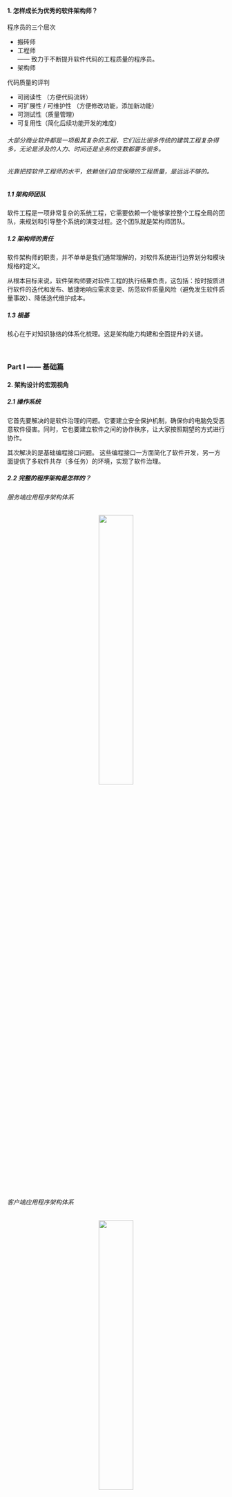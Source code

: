 #### 1. 怎样成长为优秀的软件架构师？
程序员的三个层次
* 搬砖师
* 工程师 <br>
  —— 致力于不断提升软件代码的工程质量的程序员。
* 架构师

代码质量的评判
* 可阅读性 （方便代码流转）
* 可扩展性 / 可维护性 （方便修改功能，添加新功能）
* 可测试性（质量管理）
* 可复用性（简化后续功能开发的难度）

###### 大部分商业软件都是一项极其复杂的工程，它们远比很多传统的建筑工程复杂得多，无论是涉及的人力、时间还是业务的变数都要多很多。

###### 光靠把控软件工程师的水平，依赖他们自觉保障的工程质量，是远远不够的。

##### 1.1 架构师团队
软件工程是一项非常复杂的系统工程，它需要依赖一个能够掌控整个工程全局的团队，来规划和引导整个系统的演变过程。这个团队就是架构师团队。

##### 1.2 架构师的责任
软件架构师的职责，并不单单是我们通常理解的，对软件系统进行边界划分和模块规格的定义。

从根本目标来说，软件架构师要对软件工程的执行结果负责，这包括：按时按质进行软件的迭代和发布、敏捷地响应需求变更、防范软件质量风险（避免发生软件质量事故）、降低迭代维护成本。

##### 1.3 根基
核心在于对知识脉络的体系化梳理。这是架构能力构建和全面提升的关键。

<br>

### Part I —— 基础篇

#### 2. 架构设计的宏观视角

##### 2.1 操作系统
它首先要解决的是软件治理的问题。它要建立安全保护机制，确保你的电脑免受恶意软件侵害。同时，它也要建立软件之间的协作秩序，让大家按照期望的方式进行协作。

其次解决的是基础编程接口问题。 这些编程接口一方面简化了软件开发，另一方面提供了多软件共存（多任务）的环境，实现了软件治理。

##### 2.2 完整的程序架构是怎样的？
###### 服务端应用程序架构体系
<div align="center"><img src="pics/server-program-arc.png" width="40%"></div>

###### 客户端应用程序架构体系
<div align="center"><img src="pics/client-program-arc.png" width="40%"></div>

#### 3. 大厦基石：无生有，有生万物
—— 冯·诺依曼体系结构

##### 3.1 解剖架构的关键点是什么？
* 需求。
  1. 这个零部件的作用是什么？它能被用来做哪些事情？（某种意义上来说更重要的是）它不会被用来做哪些事情？
  1. 难点： “为什么?” 为何这个零件被设计成用来干这些事情的，而不是多干一点事情，或者为什么不是少干某些事情？
* 规格。
  1. 这个零部件接口是什么样的？它如何与其他零件连接在一起的？ (规格是零部件的连接需求的抽象。)
  1. 规格的约束条件会非常多样化，可能是外观（比如形状和颜色），可能是交互方式（比如用键盘、鼠标，或者语音和触摸屏），也可能是质量（比如硬度、耐热性等等）。

##### 3.2 为“解决一切的问题”而生
冯·诺依曼体系结构的迷人之处在于，从需求来说，它想解决一切问题。解决一切可以用“计算”来解决的问题。

“计算”的边界在哪里？ <br>
今天我们还没有人能够真正说得清。
<div align="center"><img src="pics/evolution-of-computing.jpg" width="55%"></div>

##### 3.3 冯·诺依曼体系的规格
冯·诺依曼引入了三类基础零部件：
* 中央处理器
* 存储
* 输入输出设备

##### 中央处理器
它负责程序（指令序列）的执行。指令序列在哪里？也存放在存储里面。计算机加电启动后，中央处理器从一个固定的存储地址开始执行。

##### 存储
存储可简单分为两类：
* 一类是内置支持的存储，通过常规的处理器指令可直接访问，比如寄存器、内存、计算机主板的 ROM。
* 一类是外置存储，它们属于输入输出设备。中央处理器本身并不能直接读写其中的数据。

冯·诺依曼体系中涉及的“存储”，指的是中央处理器内置支持的存储。

##### 输入输出设备
它是计算机开放性的体现，大大拓展了计算机的能力。每个设备通过一个端口与中央处理器连接。

通过这个端口地址，中央处理器可以和设备进行数据交换。数据交换涉及的数据格式由设备定义，中央处理器并不理解。

###### 和 “解决一切可以用‘计算’来解决的问题” 这个伟大的目标相比，冯·诺依曼体系的三类零部件的规格设计显得如此精简。

##### 3.4 需求是怎么被满足的？
* 需求的变化点在于，要解决的问题是五花八门包罗万象的。 如何以某种稳定但可扩展的架构来支持这样的变化？
* 需求的稳定之处在于，电脑的核心能力是固定的。 怎么表达电脑的核心能力？

电脑的核心能力是“计算”。 什么是计算？计算就是对一个数据（输入）进行变换，变为另一个数据（输出）。在数学中我们把它叫“函数”。

next，
* 数据物理上在哪里？
* 一个具体的计算怎么表达？
* 如何和现实世界发生交互？

##### 输入输出设备从根本上解决的问题是什么？
是电脑无限可能的扩展能力。 最重要的一点，输入输出设备和电脑是完全异构的。输入输出设备对电脑来说就只是实现了某项能力的黑盒子。

##### 3.5 架构思维上我们学习到什么？
架构的第一步是需求分析。
* 从需求分析角度来说，关键要抓住需求的稳定点和变化点。
* 需求的稳定点，往往是系统的核心价值点。 (我)
* 需求的变化点，则往往需要相应去做开放性设计。 (供应商)

计算机加电启动后，中央处理器并不是按自己固有的“计算”过程进行，而是从一个固定的存储地址加载指令序列执行。

这样一来，“计算”需求的多样性只需要通过调整计算机主板上的 BIOS 程序，乃至外置存储中的操作系统启动程序就可以实现，而不必去修改中央处理器本身。 (接口的价值)

###### 当我们把所有的变化点从电脑的最核心部件中央处理器剥离后，中央处理器的需求变得极其稳定，可独立作为产品进行其核心价值的演进。 (生态)

#### 4. 汇编：编程语言的诞生
##### 4.1 编程的史前时代
人们只能通过理解 CPU 指令的二进制表示，将程序以二进制数据方式刻录到存储（比如 ROM 或硬盘）上。
这个时期的编程无疑是痛苦的，效率是极其低下的，仅仅将我们的想法表达出来就极其困难。

##### 4.2 与机器对话
汇编语言的出现，让写程序（编程）成为一个纯软件行为（出现“程序员”这个分工的标志）。

在表达能力上，汇编语言主要做了如下效率优化：
* 指令相关
    * 用文本符号（symbol）表达机器指令。
* 地址相关
    * 用文本符号（symbol）表达要操作的内存地址，并支持内存地址的自动分配。
    * 用文本符号（symbol）表达要调用的函数（function，也叫“过程 -procedure”）地址。
    * 用文本符号（symbol）表达要跳转的目标地址。

总结来说，汇编从指令能力上来说，和机器指令并无二致，它只不过把人们从物理硬件地址中解脱出来，以便专注于程序逻辑的表达。

汇编语言的出现要早于操作系统。操作系统的核心目标是软件治理，只有在计算机需要管理很多的任务时，才需要有操作系统。

#### 5. 编程语言的进化
编程语言在信息科技发展中的位置，如同人类文明中语言所在的位置。而编程语言写出来的软件（及其源代码），如同人类文明中不断被传承下来的图书典籍。

##### 5.1 软件是活的书籍
软件人类知识传承能力的一次伟大进化。
* 表达方式的多样性
  * 书籍只能通过文字描述来进行表达，这种表达方式依赖于人们对文字的理解，以及人的想象能力对场景进行还原。
  * 软件除了能够通过文字，还能够通过超链接、声音、动画、视频、实时的交互反馈等方式来还原场景。
* 对技术的现场还原
  * 书籍只能通过文字来描述技术，这可能导致技术的传承会出现偏差。
  * 软件对技术的还原可以是精确的，甚至软件本身可以是技术的一部分。 (除非技术本身适应不了潮流，退出了历史舞台。)

如果希望能够站在职业发展的至高点，你就需要理解和计算机沟通的语言，也就需要理解软件工程师们的语言。
无论你从事什么职业。

##### 如果你把编程语言升华为人类知识传承能力的进化，你就更能够清晰地预判到这样的未来：
###### 每一个小孩的基础教育中一定会有编程教育，就如同每一个小孩都需要学习物理和数学一样。

##### 5.2 编程范式的进化
编程语言从汇编开始，到今天还只有六十多年的历史，但是迭代之迅速，远超自然语言的迭代速度。

从思想表达的角度，有以下常见编程范式
* 过程式
* 函数式 <br>
  (如果你想用函数式编程，你需要重修数据结构这门课程，大学里面学的数据结构是不顶用了。)
* 面向对象 <br>
  面向对象主张尽可能把方法（其实就是过程）归纳到合适的对象（类）上，不主张全局函数（过程）。

##### 从 “面向对象” 到 “面向连接”
—— 面向对象的核心思想是引入**契约**，基于对象这样一个概念对代码的使用界面进行抽象和封装。

面向对象的优点：
* **清晰的使用界面。** 某种类型的对象有哪些方法一目了然，而不像过程式编程，数据结构和过程的关系是非常松散的。
* **信息的封装。** 不主张绕过对象的使用接口侵入到对象的内部实现细节。
* **多态。** 通过接口，我们可以优雅地实现过程式编程中很费劲才能做到的一个能力：多态。

“继承”概念的褒贬不一 <br>
虽然继承带来了编码上的便捷性，但也带来了不必要的心智负担： 本来复合对象的唯一构造方法是组合，现在多了一个选择，继承。😊

不同编程范式并不是互斥的
* Java 是纯正的面向对象语言。
* C++ 明确主张说自己是多范式的。 (其实 C++ 的复杂性和多范式并没有什么关系)

##### 什么是面向连接的语言？
—— 所谓面向连接就是朴素的组合思想。

研究连接，就是研究人与人如何组合，研究代码与代码之间怎么组合。

面向对象创造性地把契约的重要性提高到了非常重要的高度，但这还远远不够。 并不是只有对象需要契约，语言设计的方方面面都需要契约。
* 代码规范约束了人的行为，是人与人的连接契约。
* 如果大家写代码的方式(实现方式)很不一样，语言就可能存在很多种方言，这对达成共识十分不利。 （消除实现方式引起的内部消耗，专注于意图的表达。）

###### 消除实现方式/方言引起的内部消耗，专注于意图的表达。 更低的沟通/连接内耗。

##### 5.3 其他方面的进化
从工程化能力的角度，工程化能力体现如下：
* 包（package），即代码的发布单元。
* 版本（version），即包的依赖管理。
* 文档生成（doc）。
* 单元测试（test）。

从语言的执行器的行为，语言划分为：
* 编译的目标文件为可执行程序。
* 生成跨平台的虚拟机字节码，有独立的执行器（虚拟机）执行字节码。
* 直接解释执行。

##### 5.4 语言对架构的影响是什么？
无论服务端，还是客户端，我们可以统一将其架构图简化为下图所示
<div align="center"><img src="pics/general-software-framework.png" width="40%"></div>

其中，
* 淡紫色是硬件层次的依赖，是程序工作的物理基础。
* 淡绿色的是软件层次的依赖，是程序工作的生态环境。
* 桔色的是库或源代码层次的依赖，是程序本身的组成部分。

##### 业务架构
从软件的业务架构来说，本身应该怎么拆分模块，每个模块具体做什么样的事情（业务边界是什么），这是业务需求本身决定的，和编程语言并没有关系。

但是，在描述每个模块的规格时，规格描述语言会面临如下两种选择：
* 选择某种语言无关的接口表示。
* 选择团队开发时采用的语言来描述接口。

本着 “如无必要勿增实体” 的原则，倾向于后者，用开发语言来做接口表示。

##### 其他影响
* 开发效率
* 后期维护

###### 要想有所突破，需要建立批判性思维。一种新思潮的兴起过程很容易用力过猛。 面向对象是一个很好的例子。面向对象是非常重要的进步，但是继承是一个过度设计。

#### 6. 如何实现可自我迭代的计算机？
当第一台以 “键盘+显示器” 为标准输入输出的现代计算机出现后，一个最小的功能集，但计算能力可自我迭代的计算机应该是什么样的？

从需求考虑，它应该有如下能力：
* 键盘和显示器的驱动程序
* 当时最主流的外置存储设备的驱动程序 （不一定是现代的硬盘）
* 汇编程序编辑器
* 汇编编译器
* 支持执行一段保存在外置存储设备中的机器代码程序！！ （现在的 BIOS 任务）

##### 6.1 需求陈列之后的需求分析
—— 优秀的架构师需要 “在心里对需求反复推敲”，同时对客户反馈的尊重。

###### 稳定点往往是系统的核心能力，而变化点则需要对应地去考虑扩展性上的设计。

##### 变化点和稳定点
* 计算机分为三大类的零部件： 中央处理器、存储、输入输出设备。
* 中央处理器作为“计算”能力的核心，工作范畴清晰。
* 存储，一方面作为“计算”的输入输出，另一方面作为“计算”本身的承载（也就是程序），主要的变数在后者。
    * 计算机主板 ROM 上的启动程序（BIOS）
    * 外置存储上的软件
* 输入输出设备，除了键盘和显示器外，还有外置存储。 主要的变数在外置存储上。外置存储的数据格式设计成什么样？

##### BIOS 需要负责的事情
* 键盘和显示器的驱动程序
* 外置存储设备的驱动程序
* 支持执行外置存储中引导区的机器代码程序
* 跳转到外置存储的固定地址，把执行权交给该地址上的引导程序

引导程序拿到执行权后，我们不管它额外做了哪些事情，最终它要把执行权交给 sh 程序。

##### 需求的变化点
* 外置存储的数据格式。
* 用户最终拿到这个计算机后，会迭代出什么能力。 为此，设计了 sh 程序，让它支持在外置存储上执行任何应用程序。
* 编辑器的交互范式。 为此，设计了 vi 程序，让它迭代编辑器的能力。
* 汇编语言的使用范式。 为此，设计了 asm 程序，让它响应 CPU 指令集的迭代，以及汇编语言进化的迭代。

最终的架构如下
<div align="center"><img src="pics/mini-computer.png" width="40%"></div>

#### 7. 操作系统
在编程语言出现后，软件生产效率得到了大幅度的提升。随着越来越多软件的出现，自然而然就诞生了多个软件如何共处，也就是软件治理的需求。

几大需求
* 多任务需求
* 内存管理、文件系统的需求
* 设备管理的需求
* 进程间通讯、共享内存的需求
* 安全管理的需求 (病毒、恶意软件如何治理)

###### 如果没有一个中间的协调方，软件与软件之间并不知道彼此的存在。
—— 操作系统对于软件而言，它像一个大法官，制定规则并据此约束大家的行为。

##### 7.1 操作系统的启动过程
—— 操作系统是怎么获得执行权的？

计算机加电启动后，中央处理器（CPU）会从一个固定的存储地址加载指令序列执行。
通常，这个固定的存储地址指向计算机主板的 ROM 上的一段启动程序（BIOS）。

##### BIOS 包含的内容
* 存储设备的驱动程序，用以识别常规的外置存储设备。 (比如硬盘、光驱、U 盘)
* 基础外部设备的驱动程序。 (比如键盘、鼠标、显示器)
* 设备和启动配置的基础管理能力。
* 支持执行外置存储中引导区的机器代码程序。 (引导区代码执行)
* 跳转到外置存储引导区的固定地址，把执行权交给该地址上的引导程序。 (执行权转交)

注意，
* 引导区的引导程序有长度限制，因此只能做非常少的事情。
* 常规情况下，引导区程序只是简单地跳转到真正的操作系统的启动程序，如果是双系统，则进入系统选择菜单。

##### 7.2 操作系统的需求演进
早期，计算机还是单任务的，以计算为主，软件为操作硬件服务。提供计算机的“基础编程接口”，降低软件开发的负担，是操作系统更为原始的需求。

PC 时代，分别诞生了 UNIX 和 DOS 这两个影响深远的操作系统。

(微软 DOS 系统通过推动 PC 兼容机的发展，让操作系统不再依赖特定的硬件设备，也就因此脱离了 IBM 的臂膀，自己一飞冲天。—— 核心/稳定需求剥离的重要性)

此时，操作系统的需求要从 “客户价值” 和 “商业价值” 两个维度考虑。

##### 客户价值(围绕的核心能力)
* 进程管理、存储管理、输入设备管理、输出设备管理、网络管理、安全管理等。 (软件治理)
* 简化软件开发，提供运行环境。 (基础编程接口问题)

##### 商业价值(承载体)
* 操作系统成为基础的刚需软件，随着采购需求的急速增加而获利。
* **操作系统也是核心的流量入口。**

###### 为什么是 DOS/Windows 赢得了市场，这无关技术优劣，关键在于两者的商业路线差异。

##### 思考1：流量入口
```
为什么当年网景推 Netscape 浏览器的时候，微软很紧张？
浏览器是另一个软件治理的入口，本质上是操作系统之上的操作系统。
如果软件都运行在浏览器上，那么本地操作系统就沦为和硬件一般无二的管道了。
```
##### 思考2：流量变现的方式
```
苹果的 iOS 操作系统开启了新的玩法(收税模式)，它构建了新的商业闭环： 账号（Account）、支付（Pay）、应用市场（AppStore）。
* 帐号(互联网账号)是整个模式的前提，用于记录用户购买记录以及进行支付。
* 应用市场解决了两个问题：
    a. 应用的分发，解决了系统功能的无限扩展问题(客户价值)。
    b. 预装软件的软件个数总归有限的问题（商业价值）。
* 支付则是整个模式的承载体，无论是下载应用收费，还是应用内购买内容收费，都可以通过这个关卡去收税。
```
##### 思考3：现代操作系统的商业闭环
```
无论是本地操作系统 iOS 和 Android，还是 Web 操作系统（浏览器）如微信小程序，
都实现了 “帐号 - 支付 - 应用市场” 这样的商业闭环。
```

##### 7.3 操作系统的边界在哪里？
架构的第一步是需求分析。 架构也关乎用户需求，作为架构师我们不只是要知道当前的用户需求是什么，我们还要预测需求未来可能的变化，预判什么会发生，而什么一定不会发生。

要回答这个问题，需要看清楚三个角色的关系：
* 硬件（个人计算机、手机或其他）
* 操作系统
* 浏览器

早期，PC 兼容机的发展对 DOS/Windows 的发展有着至关重要的支撑意义。它让操作系统厂商有了独立的生存空间。

但是，移动时代，Google 收购 Android 后，通过免费策略占领移动操作系统的大半江山，一定程度上复制了微软的过程，但实际上并没有那么理想。
* Android 是免费的，Google 并没有从中收取软件 License 费用。
* 只能借助 Android 的市场占有率来推动 Google 的服务（例如搜索、Gmail 等等），通过 Google 服务来获取商业回报。
* iOS 操作系统引入的 “账号 - 支付 - 应用市场” 的收税模式，受益方是硬件（手机）厂商，而非操作系统厂商。 (所有手机厂商都不接受交出支付(Pay)这个核心系统给 Google)
* 一旦手机厂商长大立足 ，Google 服务也会被逐步替换。

Google 和 Android 手机厂商之间的联盟并不可靠，养肥的手机厂商会不断试探 Google 的底线，，而 Google 也会尝试去收紧政策，双方在博弈中达到平衡。

##### Google 博弈的原因
* 历史是不可复制的，人们对操作系统的重要性认知已经非常充分。
* 手机是个性化产品，硬件上并没有 PC 那么标准化。 个人计算机有兼容机，而手机并没有所谓的标准化硬件。

##### 操作系统与浏览器的博弈
起初，操作系统和浏览器看起来至少需求上是有差异化的：
* 操作系统，是以管理本地软件和内容为主（对内）。
* 浏览器，是以管理互联网内容为主（对外）。

但，这个边界必然会越来越模糊。
* 操作系统不涉足互联网内容？这是不可能的。 应用市场（AppStore）其实就是典型的互联网内容。
* 浏览器的生态里也有一些特殊的角色... 网址导航、搜索引擎、Web 应用市场...

那么，
* 操作系统、浏览器、（互联网）搜索引擎的关系是什么?
* 移动时代的浏览器会是什么样的；它和操作系统的关系又如何相处？

#### 8. 软件运行机制及内存管理
内存作为计算机最基础的硬件资源，有着非常特殊的位置。 CPU 可以直接访问的存储资源非常少，只有：寄存器、内存（RAM）、主板上的 ROM。

##### 寄存器
大部分程序员不直接打交道，而是由编程语言的编译器根据需要自动选择寄存器来优化程序的运行。

##### 主板上的 ROM
非易失的只读存储。 ROM 非易失和只读的特点，决定了它非常适合存储计算机的启动程序（BIOS）。

##### 内存(RAM)
内存是唯一的 CPU 内置支持，且和程序员直接会打交道的基础资源。

##### 8.1 计算机运行全过程
从操作系统的视角来看，计算机的运行时序如下：
<div align="center"><img src="pics/computer-running-sequence.png" width="35%"></div>

在整个过程中，有多少个 “子计算过程(软件)”，它并不关心。

注意，
* BIOS 程序没有固化在 CPU 中，而是独立放到主板的 ROM 上，以应对计算机输入输出设备的变化。 (CPU 与输入输出设备解耦)
* 引导区引导程序，则是程序从内置存储（ROM）转到外置存储的边界。
* 引导区引导程序不固化在 BIOS 中，而是写在外置存储的引导区，是为了避免 BIOS 程序需要经常性修改。 (操作系统与输入输出设备解耦)
* BIOS - Basic Input Output System，其主要功能是为计算机提供最底层的、最直接的硬件设置和控制。

OS(Operating System) 引导程序，则是外置存储(RAM)接手计算机控制权的真正开始。 这个过程发生了很多很多事情，最终操作系统会把执行权交给 OS Shell 程序。

##### 8.2 计算机是如何运行外置存储(RAM)上的软件的？
这和内存管理有关。 结合内存的作用，谈内存管理，需要谈清楚两个问题：
* 如何分配内存（给运行中的软件，避免它们发生资源争抢）
* 如何运行外置存储（比如硬盘）上的软件

##### 前提背景知识 —— CPU 的实模式和保护模式
两个模式下，CPU 对内存的操作方式完全不同:
* 实模式下，CPU 直接通过物理地址访问内存。
* 保护模式下，CPU 通过一个地址映射表把虚拟的内存地址转为物理的内存地址，然后再去读取数据。

##### 实模式下的内存管理
在实模式操作系统下，所有软件包括操作系统本身，都在同一个物理地址空间下。在 CPU 看来，它们是同一个程序。

操作系统如何分配内存？ 至少有两种可行的方法。
* 其一，把内存管理相关的函数地址，放到一个大家公认的地方（比如 0x10000 处），每个软件要想申请内存就到这个地方取得内存管理函数并调用它。
* 其二，把内存管理功能设计为一个中断请求。 CPU 提供了指令允许软件触发一个中断，我们把它叫软中断。 比如我们约定 77 号中断为内存管理中断，在操作系统初始化时把自己的内存管理函数写到中断向量表的第 77 项。

##### 补充知识 —— 中断
所谓中断，是 CPU 响应硬件设备事件的一个机制。
```
当某个输入输出设备发生了一件需要 CPU 来处理的事情，它就会触发一个中断。
例如：
    内存的全局有一个中断向量表，本质上就是在一个大家公认的地方放一堆函数地址。
比如键盘按了一个键，它会触发 9 号中断。 此时 CPU 会先停下手头的活，到中断向量表
找到第 9 项对应的函数地址并去执行它，完成后再回去干原来的活。
```

在实模式下，操作系统如何运行外置存储（比如硬盘）上的软件？
* 就是把软件完整从外置存储读入到内存然后执行它。
* 不过，在执行前它干了一件事情，把浮动地址固定下来。 为什么会有浮动地址？因为软件还没有加载到内存的时候，并不知道自己会在哪里。

实模式下的问题：
* 安全性。 操作系统以及所有软件都运行在一起，相互之间可以随意修改对方的数据甚至程序指令。
* 支持的软件复杂性低。 同时可运行的软件数量少。

##### 保护模式下的内存管理
保护模式下，内存访问不再是直接通过物理内存，而是基于虚拟内存。
* 虚拟内存模式下，整个内存空间被分成很多个连续的内存页。每个内存页大小是固定的，比如 64K。
* 当然，可能某一个内存页对应的物理内存地址还不存在，这种情况叫缺页，没法读取数据，这时 CPU 就会发起一个缺页的中断请求。

发生缺页时，操作系统会为这个(逻辑)内存页分配物理的内存，并恢复这个内存页的数据。
如果没有空闲的物理内存可以分配，它就会选择一个最久没有被访问的内存页进行淘汰。

<div align="center"><img src="pics/virtual-memory-system.png" width="45%"></div>

通过这个虚拟内存的机制，操作系统并不需要一上来就把整个软件装进内存中，而是通过缺页中断按需加载对应的程序代码片段。

操作系统如何分配内存给运行中的软件？
* 反正内存地址空间是虚拟的，操作系统可以一上来就给要运行的软件分配超级大的内存，软件如果不用某个内存页，什么都不发生。
* 每个运行中的软件，我们把它叫进程，都有自己的地址映射表。
* 也就是说，虚拟地址并不是全局的，而是每个进程有一个自己独立的虚拟地址空间。

在保护模式下，计算机的基础架构体系和操作系统共同在努力做的一件事情，就是让每个软件“感觉”自己在独占整个计算机的资源。独立的虚拟地址空间很好地伪装了这一点。
而在实模式下，所有进程都在同在物理内存的地址空间里。

##### 思考：进程注入
```
由保护模式的特性可知，进程注入是需要首先获得目标进程的虚拟地址空间，
通过访问虚拟地址空间从而实现的数据数据修改，其中涉及的缺页中断会帮助访问到实际的物理内存。
注意，进程的虚拟内存表是由操作系统维护的。 操作系统是把虚拟内存地址分页，引入缺页中断。
```

#### 9. 操作系统内核与编程接口
—— 软件如何利用它所依赖的基础架构

一个软件依赖的基础架构：
* 冯·诺依曼计算机体系
* 编程语言 (编程语言面向人类，CPU 指令面向机器)
* 系统调用

##### 9.1 系统调用
操作系统与冯·诺依曼计算机体系和编程语言非常不同。
* 软件都是某种编程语言写成的，而 CPU 和编程语言的能力，统一以语言的语法或者库体现。
* **操作系统则属于基础软件，它和我们编写的软件并不在同一个进程。**

由此，
* 实模式下的操作系统，大家都在同一个地址空间下，只需要知道操作系统的接口函数地址，理论上就可以直接访问。
* **操作系统和软件不在同一个进程，软件怎么才能使用操作系统的能力呢？**

它应该是一种成本非常非常低的方案，性能上要接近函数调用，否则我们为保护模式付出的成本就太高了。
它是所有软件进程使用操作系统能力的基础，包括进程与进程之间通讯的机制，也是建立在这个基础之上。

##### 中断
大部分情况下，操作系统的能力通过软中断向我们写的软件开放，为此还专门引入了一个术语叫 “系统调用（syscall）”。

##### 9.2 系统调用是怎么工作的？
在保护模式下，CPU 引入了 “保护环（Protection Rings）” 的概念。说白了，代码有执行权限等级的，如果权限不够，有一些 CPU 指令就不能执行。

##### 操作系统内核
其实就是指那些会向我们写的应用程序提供系统服务的子系统的集合，它们管理着计算机的所有硬件资源，也管理着所有运行中的应用软件（进程）。

* 操作系统内核的执行权限等级，和我们常规的软件进程不同。
* 由此，系统调用所基于的软中断，不只是“函数调用”，更重要的是改变了执行权限，从用户态跃迁到了内核态。
* 另外，操作系统与我们编写的软件并不同属一个进程(独立的内存地址空间)，我们系统调用请求是过去了，但是我们传给操作系统的内存地址，对它真的有意义吗？

答案，
* **从虚拟内存机制的视角，操作系统内核和所有进程都在同一个地址空间！！**
* 可以认为，操作系统内核，它是所有进程共享的内存。

<div align="center"><img src="pics/systemcall.png" width="45%"></div>

这非常有趣。 操作系统内核的代码和数据，不只为所有进程所共享，而且在所有进程中拥有相同的地址。 因此，
###### 无论哪个进程请求过来，对内核来说看起来都是一次本进程内的请求。

* 从单个进程的视角，中断向量表的地址，以及操作系统内核的地址空间是一个契约。
* 有了中断向量表的地址约定，用户态函数就可以发起一次系统调用（软中断）。

##### 思考： 既然操作系统内核和我同属一个地址空间，我是否可以跳过中断，直接访问调用内核函数？
答案是：不能。 这不单单是执行权限的问题。这涉及虚拟内存中的内存页保护机制。

操作系统内核虽然和用户进程同属一个地址空间，但是被设置为 “不可读、不可写、不可执行”。 虽然这段地址空间是有内容的，但是对于用户来说是个黑洞。

##### 9.3 编程接口
系统调用最原始的调用方式，是用软中断指令。在汇编语言里面通常是：
```
int < 中断号 > ; // 对每个操作系统来说中断号是固定的，比如 Linux 是 0x80
// 注意，此处的 int 不是 integer，而是 interrupt 的缩写。
```

当然用汇编语言来写软件并不是一个好主意。大部分高级语言都实现了操作系统编程接口的封装。

##### 操作系统（内核）有六大子系统
* 存储管理
* 输入设备管理
* 输出设备管理
* 进程管理
* 网络管理
* 安全管理

除了安全管理是一个“润物细无声”的能力外，其他子系统都会有所包装(API)。

##### 9.4 动态库
从操作系统的角度来说，它仅仅提供最原始的系统调用是不够的，有很多业务逻辑的封装，在用户态来做更合适。

同时，操作系统也无法去穷举所有的编程语言，去针对它们逐个开发基础库，因此，聪明的操作系统设计者们想了一个好办法：动态库。
* 动态库本质上是实现了一个语言无关的代码复用机制。 它是二进制级别的复用。

##### 动态库的原理其实很简单，核心考虑两个东西。
* 浮动地址。 动态库本质上是在一个进程地址空间中动态加载程序片段，这个程序片段的地址显然在编译阶段是没法确定的。
* 导出函数表。 动态库需要记录有哪些函数被导出（export），这样用户就可以通过函数的名字来取得对应的函数地址。

有了动态库，编程语言的设计者实现其标准库来说就多了一个选择： 直接调用动态库的函数并进行适度的语义包装，而不是直接用系统调用。 (实际上大家也是这么干的...)

##### 9.5 操作系统与编程语言
##### a. 先有编程语言，还是先有操作系统？
先有编程语言。
* 大部分人习惯认为运行软件是操作系统的责任。实际上软件跑起来是很容易的，关键看 BIOS 程序把控制权交给哪个软件。
* 实际上常见的系统级语言（比如 C 语言）都是可以编写出不依赖任何内核的程序的。

##### b. 编程语言怎么做到自举的？
编译器的进化史应该是这样的： 先用机器码直接写第一个汇编语言的编译器，然后汇编语言编译器编出第一个 C 语言编译器。
有了 C 语言编译器后，可以反过来用 C 语言重写汇编语言编译器和 C 语言编译器，做更多的功能增强。

##### c. 操作系统能够做到自身迭代本操作系统（自举）么？
当然可以。 通常一门新的操作系统开发之初，会用交叉编译技术先干出来，等到新操作系统稳定到一定程度后再实现自举。

交叉编译
```
所谓交叉编译就是在一种 “CPU + 操作系统” 架构下，生成另一种 “CPU + 操作系统” 架构下的软件。
```

#### 10. 外存管理与文件系统

##### 10.1 外存的分类
从经济效益上，新的存储设备会不断涌现，
* 更低的单位能耗（存储量 / 每日能源消耗成本）
* 更低的单位存储成本（存储量 / 可存储的时间 / 设备价格）
* 更高的访问性能。

从功能特性，
* 顺序读写型。 (磁带)
* 随机只读型。 (光盘)
* 随机读写型。 (盘、硬盘、U 盘、SSD 等)

适用场景划分
* 顺序读写型的外置存储（如磁带）我们日常并不常见，它的主要应用场景是归档，也就是数据备份。
* 随机只读型的外置存储（如光盘）我们日常有较多应用，常见的应用场景是资料分发和归档。
* 随机读写型的外置存储最为常见，存在于所有“能够称得上叫电脑”的设备上。

##### 10.2 外存的数据格式
外置存储和内存最大的区别是什么？
* 外置存储是持久存储，它的目的是用来存储资料的。
* 内存是临时存储，虽然是存储，但是它实质上是为 CPU 的计算服务的。

##### 外部存储的管理
直接基于物理的存储地址进行读写肯定是行不通的，过上几个月你自己可能都不记得什么数据写到哪里了。

因此，
* 我们希望这些写到外存中的数据是 “自描述” 的某种数据格式。
* 文件系统把存储设备中的数据组织成为了一棵树(目录树)。

尽管几乎所有文件系统的接口是非常一致的，但文件系统的实现却有很多。 不同外置存储的文件系统有不同的国际标准及多种底层实现。

例如，随机读写型的存储（如硬盘），常见的文件系统有如下这些：
* FAT32 —— 微软制定
* NTFS —— 微软制定
* HFS/HFS+ —— 苹果制定
* EXT3/EXT4 —— Linux 开源
* BTRFS —— 甲骨文(Oracle)
* JFS2 —— IBM 制定

从文件系统格式的设计角度来说，它和架构关联性不大，更多的是数据结构与算法的问题。

大部分现代文件系统都基于日志（journal）来改善文件系统的防灾难能力（比如突然断电，或不正常的 unmount 行为），基于 B 树(Balanced Tree)或 B+ 树组织元数据。

##### 外存分区
分区是一个非常简单而容易理解的行为，本质上只是把一个存储设备模拟成多个存储设备来使用而已。

##### 分区格式化
所谓格式化就是给这个分区生成文件系统的初始状态。格式化最重要的是标记分区的文件系统格式，并且生成文件系统的根目录。

##### 10.3 外存的使用接口
* 最简单的方式是用操作系统提供的命令行工具。
* 最原始的方式是 “系统调用”。 大部分编程语言对此都有相应的封装。

有意思的是，在早期，操作系统试图将所有的输入输出设备的接口都统一以 “文件” 来抽象它。 (例如：stdin 代表键盘，stdout 代表显示器。)
在 UNIX 系里面有个 “一切皆文件” 的口号，便由此而来。

但事实证明 UNIX 错了。 输入输出设备太多样化了，所谓的 “一切皆文件” 不过是象牙塔式的理想。
图形界面时代到来，编程接口产生颠覆性的变化。

##### 10.4 虚拟内存的支持
在物理内存不足的时候，操作系统会利用外存把一些很久没有使用的内存页的数据，保存到外存以进行淘汰。
* 在 UNIX 系的操作系统中，操作系统为此分配了一个磁盘分区叫 swap 分区。
* 在 Windows 操作系统中则通过一个具有隐藏属性的 .swp 文件来实现。

在缺页发生比较频繁时，内存页的数据经常性发生保存和恢复，这会发生大量的磁盘 IO 操作，非常占用 CPU 时间，能够非常明显感觉到计算机变得很慢。
###### 这也是将系统装在 SSD 上，明显感觉流畅的原因。 此时，增大物理内存或使用 SSD，最好两者同时。

如希望进一步研究某个文件系统的具体实现细节，推荐一个开源项目： BPL 语言（Binary Processing Language，二进制处理语言）。 <br>
https://github.com/qiniu/bpl

BPL 语言主要用于分析二进制数据格式。 应用场景包括：文件格式分析（含磁盘分区格式，因为一个磁盘分区可以把它理解为一个大文件）、网络协议分析。

#### 11. 输入和输出设备：交互的演进
人机交互在往越来越自然的方向发展。所谓自然，就是越来越接近于两个人直接的面对面沟通。

##### 11.1 输入设备
键盘、鼠标、麦克风、摄像头。

##### 键盘
键盘输入的管理机制和窗口系统的设计密切相关。为了让用户清楚键盘输入的目的地，窗口系统往往会有一个焦点窗口。

大部分情况下，键盘输入的事件会先发给焦点窗口，焦点窗口不处理则发给其父窗口，按此传递，直到有人处理了该按键事件，或者直到顶层窗口。

键盘从功能上来说，有两个不同的能力：
* 输入文本
* 触发命令

从触发命令的角度来说，命令的响应并不一定是在焦点窗口，甚至不一定在活跃窗口。 比如： Windows 下热键（HotKey）的概念。

##### 鼠标
鼠标输入的管理机制和键盘一样，和窗口系统的设计密切相关。但因为有位置，确定鼠标事件的目的地相比键盘事件要简单的多。

##### 麦克风
麦克风是一个非常有潜力的下一代输入设备。

语音交互今天仍然还很不成熟，究其原因，还停留在触发命令为主。 对于文本输入，其主要优势还在日常用语和长文本，在个性化场景如“输入人名之类”，较难达到好的结果。

###### 交互方式不管怎么变化，其核心需要实现的都是这样的两大能力： 输入文本和触发命令，这一点是不变的。

##### 摄像头
摄像头作为交互设备，引入了手势、表情。 从表达能力来说，这是最为丰富也是最为自然的一种表达方法。但是技术所限，只在萌芽阶段。

##### 11.2 输出设备
显示器（显卡）、音箱（声卡）、打印机。 输出设备的演化并不大，最主要的输出设备还是以显示器为主。

##### 显示器
显示器虽然经历了 CRT 到液晶屏多代更新，但也只是支持的色彩更多（从黑白到彩色到真彩色），分辨率越来越高。

除了窗口系统，显示设备管理的另一大挑战是绘制子系统，在操作系统中，有一个独立的子系统（通常叫 GDI）。 通常涉及以下概念：
* 2D 图形相关。 Path(路径)、Brush(画刷)、Pen(画笔) 等概念。
* 3D 图形相关。 Model(模型)、Material(材质)、Lighting(光照) 等概念。
* 文本相关。 Font(字体) 等概念。
* 图像处理相关。 Bitmap(位图) 对象及常见图像格式的编解码器 (Encoder/Decoder)。

##### 音箱
相比显示器的管理，音箱的设备管理要简单得多。

##### 打印机
打印机的管理方式又很不一样，软件使用打印机的过程基本上是互斥的。

软件操作打印机的时候，并不是等待打印机真把内容打印出来，而是把文档打印到打印缓冲中就完成打印。

#### 12. 多任务：进程、线程与协程
##### 多任务与执行体
多任务的需求是随处可见的。 分时系统的原理说起来比较简单，把当前任务状态先保存起来，把另一个任务的状态恢复，并把执行权交给它即可。这里面涉及的问题有：
* 任务是什么，怎么抽象任务这样一个概念
* 任务的状态都有什么？怎么保存与恢复
* 什么时机会发生任务切换？

从今天的现实看，任务的抽象并不是唯一的。大部分操作系统提供了两套：进程和线程。 <br>
有的操作系统还会提供第三套叫协程（也叫纤程）。

任务的状态都有什么？
* 寄存器。 寄存器的数量很少且可枚举。
* 内存(RAM)数据。 在保护模式下，不同任务有不同的地址空间，相互独立。主要通过不同的地址映射表来体现。

怎么切换地址映射表？还是寄存器。 因此，
* 执行体的上下文，就是一堆寄存器的值。 无论是进程、线程还是协程，都是如此。

##### 12.1 进程与线程
* 进程是操作系统从安全角度来说的隔离单位。 (独立的地址空间，严格的交互条件)
* 线程的出现，则是因为操作系统发现同一个软件内还是会有多任务的需求，这些任务处在相同的地址空间，彼此之间相互信任。

早期操作系统中没有线程的概念，也不会有人想到要搞两套执行体。 进程实际上承担了一部分来自线程的需求：线程是需要父进程的环境的。
（fork 的渊源）

###### 说明：UNIX 家族的 fork（分叉）弊病
```
在创建一个进程这个事情上，fork 就是先 clone 然后再分支，父子进程各干各的。
为什么进程 fork 是糟糕的？ 这是因为：
    进程是操作系统最基本的隔离单元，我们怕的就是摘不清楚，但是 fork 偏偏要藕断丝连。
这一点 Windows 要清晰很多，哪些文件句柄在子进程中还要用到，一一明确点名，而不是 fork
一下糊里糊涂就继承过去了。
```

##### 12.2 协程与 goroutine
协程并不是操作系统内核提供的，它也被称为用户态线程。

##### 为什么会出现协程？
答案： 为实现高性能的网络服务器的需要。

对于常规的桌面程序来说，进程 + 线程绰绰有余。 但对于一个网络服务器，大量的来自客户端的请求包和服务器的返回包，都是网络IO。

操作系统提供的标准网络 IO 有以下这些成本：
* 系统调用机制产生的开销。
* 数据多次拷贝的开销。 (数据总是先写到操作系统缓存再到用户传入的内存)
* 因没有数据而阻塞，产生调度重新获得执行权，产生时间成本。
* 线程的空间成本和时间成本。 (标准 IO 请求都是同步调用，要想 IO 请求并行只能使用更多线程)

为了改进网络服务器的吞吐能力，现在主流的做法是用 epoll（Linux）或 IOCP（Windows）机制。 这两个机制颇为类似。

机制如下：
* 都是在需要 IO 时登记一个 IO 请求，然后统一在某个线程查询谁的 IO 先完成了，谁先完成了就让谁处理。
* 从系统调用次数的角度，epoll 或 IOCP 都是产生了更多次数的系统调用。
* 从内存拷贝来说也没有减少。
* 但是，真正最有意义的事情是：减少了线程的数量。

既然不希望用太多的线程，网络服务器就不能用标准的同步 IO（read/write）来写程序。 知名的异步 IO 网络库 libevent 就是对 epoll 和 IOCP
包装了一套跨平台的异步 IO 编程模型。

###### NodeJS 一炮而红，也是因为把 JavaScript 的低门槛和 libevent 的高性能结合起来，给了前端程序员一个 “我也能搞高性能服务器” 的梦想。

##### 线程的成本高在哪里？
时间成本
* 执行体切换本身的开销。 (状态保存与恢复)
* 执行体的调度开销。 (从大量线程中选择某一个，并给予执行权)
* 执行体之间的同步与互斥成本。

空间成本(需要的存储空间)
* 执行体的执行状态。 
* TLS（线程局部存储）。
* 执行体的堆栈。

空间成本是第一大成本，其最大的成本是堆栈。如果一个线程 1MB，那么有 1000 个线程就已经到 GB 级别。
其次，执行体的调度开销，以及执行体之间的同步与互斥成本，也是一个不可忽略的成本。

虽然单位成本看起来还好，但是盖不住次数实在太多。

##### 协程的出现
协程是为了两个目的而来：
* 回归到同步 IO 的编程模式
* 降低执行体的空间成本和时间成本

一个完备的协程库你可以把它理解为用户态的操作系统，而协程就是用户态操作系统里面的 “进程”。

目前只有 2 个完备的协程库，Erlang 和 Go 语言。 
* Erlang 语言基于虚拟机。
* Go 语言里面的用户态 “进程” 叫 goroutine。
    * 堆栈开始很小（只有 4K），但可按需自动增长。
    * 坚决干掉了 “线程局部存储（TLS）” 特性的支持。
    * 提供了同步、互斥和其他常规执行体间的通讯手段。
    * 提供了几乎所有重要的系统调用（尤其是 IO 请求）的包装。

##### 12.3 总结
多任务的需求非常复杂。 人们不只发明了三套执行体：进程、线程和协程，还发明了各种五花八门的执行体间的通讯机制。

操作系统内核之中，不乏无数精妙的设计思想。但是，前辈们也并非圣贤，也可能会出现一些决策上失误，留下了诸多后遗症。

#### 13. 进程内协同：同步、互斥与通讯
进程内的执行体有两类： 用户态的协程（以 Go 语言的 goroutine 为代表）、操作系统的线程。
<div align="center"><img src="pics/in-process-collaboration.jpg" width="45%"></div>

##### 13.1 原子操作
需要注意的是，原子操作是 CPU 提供的能力，与操作系统无关。

##### 13.2 执行体的互斥
互斥体也叫锁。锁用于多个执行体之间的互斥访问，避免多个执行体同时操作一组数据产生竞争。

###### 锁的使用范式比较简单：在操作需要互斥的数据前，先调用 Lock，操作完成后就调用 Unlock。 (但总是存在一些不求甚解的人，对锁存在各种误解。)

##### 误区： “锁慢，channel 快” 这种错觉
锁的确会导致代码串行执行，所以在某段代码并发度非常高的情况下，串行执行的确会导致性能的显著降低。
但平心而论，相比其他的进程内通讯的原语来说，锁并不慢。
* 从进程内通讯来说，比锁快的东西，只有原子操作。

##### 那么锁的问题在哪里？
锁的最大问题在于不容易控制。锁 Lock 了但是忘记 Unlock 后是灾难性的，相当于服务器挂了。

案例：
```c++
mutex.Lock()
doSth()
mutex.Unlock()
```
这段代码是不安全的! 如果 doSth 抛出了异常，那么服务器就会出现问题。

为此 Go 语言还专门发明了一个 defer 语法来保证配对:
```c++
mutex.Lock()
defer mutex.Unlock()
doSth()
```

如果语言不支持 defer，而是支持 try … catch，那么代码可能是这样的：
```c++
mutex.Lock()
try { 
    doSth()
} catch (e Exception) {
    mutex.Unlock()
    throw e
}
mutex.Unlock()
```

另外，锁不容易控制的另一个表现是锁粒度的问题。

案例： 如果 doSth 函数里面调用了网络 IO 请求，而网络 IO 请求在少数特殊情况下可能会出现慢请求，要好几秒才返回。 此时，这几秒对服务器来说就好像挂了。

###### 请牢记箴言： 不要在锁里面执行费时操作。

##### 锁的最佳编程实践
如果明确一组数据的并发访问符合 “绝大部分情况下是读操作，少量情况有写操作”，这种 “读多写少” 特征，那么应该用读写锁。
注意！ 读写锁分为读操作和写操作两种，对应调用不同的互斥操作。
```
读操作不阻止读操作，阻止写操作；
写操作阻止一切，不管读操作还是写操作。
```
由此，
* 请只在明确的 “读多写少” 特征下，使用锁特性。
* 其余情况，还是考虑别的不易出错的特性吧。

##### 13.3 执行体的同步
所谓同步，即把一个大任务分解为 n 个小任务，分配给 n 个执行体并行去做，等待它们一起做完。 (同步机制我们叫 “等待组”)

条件变量（Condition Variable）是一个更通用的同步原语，设计精巧又极为强大。
##### 怎么用条件变量？
条件变量初始化的时候需要传入一个互斥体，它可以是普通锁（Mutex)，也可以是读写锁（RWMutex）。
```go
var mutex sync.Mutex // 也可以是 sync.RWMutex
var cond = sync.NewCond(&mutex)
```

为什么传入锁？因为 cond.Wait() 的需要。 Wait 的内部逻辑：
```go
把自己加入到挂起队列
mutex.Unlock()
等待被唤醒 // 挂起的执行体会被后续的 cond.Broadcast 或 cond.Signal() 唤醒
mutex.Lock()
```

条件变量的用法有一个标准化的模板：
```go
mutex.Lock()
defer mutex.Unlock()
for conditionNotMetToDo {
    cond.Wait()
}
doSomething
if conditionNeedNotify {
    cond.Broadcast()
    // 有时可以优化为 cond.Signal()
}
```
一个小细节，
* 注意用的是 for 循环，而不是 if 语句。 因为 cond.Wait() 得到了执行权后不代表我们想做的事情就一定能够干了，要再重新判断一次。
* cond.Broadcast 比较粗暴，它唤醒了所有在这个条件变量挂起的执行体，而 cond.Signal 则只唤醒其中的一个。

案例： 使用条件变量，实现一个 Go 语言的 channel。 （具有同步和互斥机制的队列）
```go
type Channel struct {
    mutex sync.Mutex  // 锁
    cond *sync.Cond   // 条件变量
    queue *Queue      // 队列
    n int             // 队列长度
}

func NewChannel(n int) *Channel {
    if n < 1 {
        panic("todo: support unbuffered channel")
    }
    c := new(Channel)
    c.cond = sync.NewCond(&c.mutex)
    c.queue = NewQueue()
    // 这里 NewQueue 得到一个普通的队列
    // 代码从略
    c.n = n
    return c
}

func (c *Channel) Push(v interface{}) {
    c.mutex.Lock()
    defer c.mutex.Unlock()
    for c.queue.Len() == c.n { // 等待队列不满
        c.cond.Wait()
    }
    if c.queue.Len() == 0 { // 原来队列是空的，可能有人等待数据，通知它们
        c.cond.Broadcast()
    }
    c.queue.Push(v)
}

func (c *Channel) Pop() (v interface{}) {
    c.mutex.Lock()
    defer c.mutex.Unlock()
    for c.queue.Len() == 0 { // 等待队列不空
        c.cond.Wait()
    }
    if c.queue.Len() == c.n { // 原来队列是满的，可能有人等着写数据，通知它们
        c.cond.Broadcast()
    }
    return c.queue.Pop()
}

func (c *Channel) TryPop() (v interface{}, ok bool) {
    c.mutex.Lock()
    defer c.mutex.Unlock()
    if c.queue.Len() == 0 { // 如果队列为空，直接返回
        return
    }
    if c.queue.Len() == c.n { // 原来队列是满的，可能有人等着写数据，通知它们
        c.cond.Broadcast()
    }
    return c.queue.Pop(), true
}

func (c *Channel) TryPush(v interface{}) (ok bool) {
    c.mutex.Lock()
    defer c.mutex.Unlock()
    if c.queue.Len() == c.n { // 如果队列满，直接返回
        return
    }
    if c.queue.Len() == 0 { // 原来队列是空的，可能有人等待数据，通知它们
        c.cond.Broadcast()
    }
    c.queue.Push(v)
    return true
}
```

##### 13.4 执行体的通讯
—— 怎么在执行体间收发消息。
* 管道是大家都很熟知的执行体间的通讯机制。

用法上，先得到管道的写入端和读出端，分别传给两个并行执行的执行体。 (注意，管道是单向的，如果是双向则需要两个管道。)

##### 13.5 总结
执行体间的协同机制： 原子操作、同步、互斥、通讯。
* 锁在一些人心中是有误解的，但实际上锁在服务端编程中的比重并不低，需要特别重视和花费精力。
* 条件变量是最复杂的同步原语，功能强大。 但，直接使用条件变量的机会不是太多，早已被封装在更高阶的原语中。

#### 14. 进程间的同步互斥、资源共享与通讯
进程间的协同机制： 互斥、同步、资源共享、通讯。
<div align="center"><img src="pics/inter-process-collaboration.png" width="45%"></div>

##### 思考： 从需求角度来讲，进程内协同与进程间协同有何不同？
早期，操作系统还只有进程这个唯一的执行体。 现今，进程内的执行体（线程与协程）被发明出来并蓬勃发展。

##### 14.1 启动进程 —— 在一个进程中启动另一个进程
通常有两种方法：
* 创建子进程
* 让 Shell 配合执行某个动作

特别说明，iOS 很有意思，它并不支持创建子进程。 一个进程要调用另一个进程的能力，不是去创建它，而是基于 URL Scheme 去打开它。

URL Scheme 机制并不是 iOS 的发明，它应该是浏览器出现后形成的一种扩展机制。Windows 和 Linux 的桌面也支持类似的能力。

##### 14.2 同步与互斥
进程间协同来说，主流操作系统支持了： 锁（Mutex）、信号量（Semaphore）。 (Windows 还额外支持了事件（Event）同步原语)

* 进程间的锁（Mutex），语义上和进程内没有什么区别。 (背后实现上可能都是基于共享内存)
* 信号量（Semaphore）。 信号量本身是一个整型数值，代表着某种共享资源的数量。

进程间的同步与互斥原语并没有进程内那么丰富，甚至没那么牢靠。

##### Why?
因为进程可能会异常挂掉，这会导致同步和互斥的状态发生异常。 锁和信号量的状态都会由此发生异常，玩完。。。

##### 14.3 资源共享
进程之间都有哪些共享的存储型资源？比较典型的是：
* 文件系统
* 剪贴板

和文件系统相关的进程间协同机制有：
* 文件
* 文件锁
* 管道（包括匿名管道和命名管道）
* 共享内存

##### 共享内存
共享内存其实是虚拟内存机制的自然结果。

虚拟内存本来就需要在内存页与磁盘文件之间进行数据的保存与恢复。只需要让两个进程的内存页关联到同一个文件句柄，即可完成进程间的数据共享。
（这可能是性能最高的进程间数据通讯手段了。）

真正值得注意的是 iOS，你会发现基于文件系统的进程间通讯机制，一律不支持。
##### Why?
iOS 操作系统做了一个极大的改变：软件被装到了一个沙箱（Sandbox）里面，不同进程间的存储完全隔离。

存储分为内存和外存。内存通过虚拟内存机制实现跨进程的隔离，现在 iOS 更进一步，外存的文件系统也相互独立。

##### 剪贴板
剪贴板并不是一个常规的进程间通讯方式。 剪贴板只有一个，有人共享数据上去，就会把别人存放的数据覆盖掉。

另外，它更可能被恶意程序所利用。比如，写个木马程序来监听剪贴板。

##### 14.4 收发消息
除了基于文件系统和剪贴板，还有其他的通讯机制么？
* 基于网络

###### 这些进程同在一台机器上，同在一个局域网中。

套接字作为网络通讯的抽象，本身就是最强大的通讯方式，没有之一。

UNIX 还发明了一个专门用于本地通讯的套接字： UNIX 域。 Windows 的命名管道和 UNIX 域在能力上是等价的。

##### 14.5 总结
###### 创新性的系统往往有其颠覆性，带着批判吸收的精神而来，做的是大大的减法。

并不是早期操作系统的设计者们喜欢过度设计。 实际上这是因为有了线程和协程这样的进程内多任务设施之后，进程的边界已经发生了极大的变化。

现在看来，进程间协同只需要有另一个进程能力的调用，而无需有复杂的高频协作、高度耦合的配合需求。

##### 架构上的思考
架构的第一步是做需求分析。 那么需求分析之后呢？
* 是概要设计。

##### 什么是概要设计？
是做子系统的划分。它包括这样一些内容：
* 子系统职责范围的定义。 （7 大设计原则之首，单一职责原则）
* 子系统的规格（接口），子系统与子系统之间的边界。
* 需求分解与组合的过程，系统如何满足需求、需求适用性（变化点）的应对策略。 (7 大设计原则之二，开闭原则)

特别提醒，
* 从架构角度来看，规格强调的是自然体现需求，所以规格是稳定的，是子系统的契约。
* 实现框架是技巧，是不稳定的，也许下次重构的时候实现框架就改变了。

#### 15. IP 网络：连接世界的桥梁
网络连接一切。它连接了人（个人和企业）、服务（由软件系统构建的服务接口）和物（大自然产物和智能终端）。

在互联网出现之前，旧的商业文明我们可以一言以蔽之：
* 一手交钱，一手交货。

在互联网之上的新商业文明，我们：
* 一手下单付款，一手收钱发货。

##### 15.1 数据的封包过程
网络和其他所有的输入输出设备一样，只是交换数据。

网络协议是计算机与计算机远程沟通的数据格式。（双方沟通的语言共识）

作为类比，可以看看实物快递的物流协议是什么样的。 其中，寄件人信息、收件人信息、物流订单号、信封袋、包装箱，都不是寄件人要邮寄的内容，而是物流系统对物流协议所产生的需求。

另外，
* 为了支持整个物流系统的不间断运转，会有很多不同的部门。有负责最后一公里的快递员，也有负责骨干线路的航空运输部门、火车货运部门等等。

同样，网络系统也有很多不同的部门
* 负责最后一公里的局域网（LAN）。
* 负责骨干线路的广域网（WAN）。

##### 15.2 网络协议模型
<div align="center"><img src="pics/network-osi-model.png" width="45%"></div>

###### 网络单次能够传递的数据大小是有限的。从物理网络视角看，数据并不是流（stream），而是一个个大小有明确限制的数据包。

* 传输层。它主要是为了解决传输可靠性的问题。
* 网络层。它主要是为了在广域网（WAN）上流转。
* 数据链路层(MAC)。 完全是具体负责这段路程的物流公司说了算。数据链路层的网络协议非常多样化。

##### 与数据传输这件事本身有关的网络协议
<div align="center"><img src="pics/network-data-transmission-prototype.png" width="45%"></div>

从图中可知，链路层协议最为复杂，MAC+LLC、PPP、HDLC、Frame-Replay，这些是目前最为常见的。未来也必然会出来很多新的网络通讯技术。

除了 ICMP 和 IGMP 协议，这些协议都和网络地址的解析有关。

##### 网络地址的层级
* 最底下的是链路层地址。不同链路层协议的地址表示非常不同。 比如，局域网所采纳的以太网（Ethernet）协议用的是 MAC 地址。
* 位于第二层的 IP 地址，是我们常规理解的网络地址。
* IP 地址并不容易记忆，所以就有了第三层的网络地址：域名。

##### 理解了网络地址，现在来看各协议的用途
* DNS 协议。 主要负责 “域名” => “IP 地址” 的查询。
* DHCP 协议。 计算机刚开始就只有网卡的 MAC 地址，通过 DHCP 可以给它分配 IP 地址，并得到默认网关地址（此时才是真正意义的联上网）和 DNS 服务器的地址。
* ARP 协议。 我们平常应用程序连接目标计算机进行网络通讯时，只是提供了域名或 IP 地址。在以太网中，ARP 协议负责解析远程主机 IP 地址对应的 MAC 地址。
* RARP 协议。 顾名思义，它和 ARP 协议相反，负责的是 MAC 地址到 IP 地址的转换。 （RARP 协议已经被上面的 DHCP 协议所取代）
* ICMP 协议。 检测网路的连线状况，以保证连线的有效性。基于这个协议实现的常见程序有两个：ping 和 traceroute，可用于网络诊断。
* IGMP 协议。 负责 IP 组播（Multicast）成员管理。 略过。

##### 15.3 数据传输过程
* 情形一，源主机和目标主机在同一个局域网内，中间通过交换机连接，采用了最常见的以太网协议。
* 情形二，源主机和目标主机都有公网 IP 地址，它们中间经过若干交换机和路由器相连。
* 情形三，源主机和目标主机至少有一方在局域网内且只有私有 IP 地址，它们中间经过若干交换机和路由器相连。

常规来说，只有私有 IP 而没有公网 IP 的主机只能和局域网内的主机通讯，而无法和 Internet 上的其他主机相互通讯。

但这一点又和我们日常的感受不符：比如家庭用户往往网络结构是一个 WiFi 路由器连接公网，所有设备都以 WiFi 路由器为网关构成一个局域网。

答案是：NAT（Network Address Translation，网络地址转换）技术。

##### NAT（Network Address Translation，网络地址转换）
其原理比较简单，假设我们现在源主机用的 IP + Port 为 iAddr:port1，经过 NAT 网关后，源主机的 IP 换成公网 IP eAddr，端口随机分配一个，比如 port2，转换后为： eAddr：port2。

此时，对于目标主机来说，这个数据包看起来是来自于 eAddr:port2。

然后，目标主机把数据包回复到 eAddr:port2，NAT 网关再把它转发给 iAddr:port1。

（总结： NAT 网关临时建立了一个双向的映射表 iAddr:port1 <=> eAddr:port2。）

##### 最极端的情形，源主机和目标主机在不同的局域网内，且都没有公网 IP，它们是否可以通讯呢？
答案是： 不确定。 
* 在这种情况下，源主机和目标主机没法直接通讯，需要中间人去帮忙搭建通讯的链路。
* 怎么做呢？ 找一个有公网 IP 的主机作为中间人服务器。
* 首先，目标主机向它发包，这样，在目标主机的 NAT 网关就形成了一对双向的映射表。
* 然后，中间人服务器再把 NAT 映射表信息告诉源主机。

###### 注意： 不少 P2P 软件就利用了这个技术实现 NAT 穿透，让两台不同内网的计算机相互能够直接通讯。

不确定又是为什么？
* 因为，上面这个机制只有在目标主机的 NAT 网关是 Full cone NAT，即一对一（one-to-one）NAT 网关时才成立。

##### 什么是 Full cone NAT？
是指 NAT 网关临时建立了 iAddr:port1 <=> eAddr:port2 双向映射后，任何主机给 eAddr:port2 发送数据包，都会被转给 iAddr:port1，不局限于构建这个映射时数据包发送的目标主机是谁。

在非 Full cone NAT 网关下，一般都对回包的主机 IP 地址有约束。双向映射表是因为哪个目标主机建立的，那么回包也必须来自哪台主机。

此时，数据包必须要由中间人服务器来中转。

#### 16. 可编程的互联网世界
##### 网络应用程序的全视图
<div align="center"><img src="pics/full-view-of-the-web-app.png" width="45%"></div>

它并不代表所有的网络应用程序，但这并不影响借此来解释网络世界是怎么划分子系统的。

* 第一层 - 物理层。 可理解为网络设备的原生能力，定义了硬件层次来看的基础网络协议。
* 第二层 - **数据链路层**。 负责局部网络世界的数据传输能力。网络数据传输技术会层出不穷，今天主流有固网、WiFi、3G/4G，明天有 5G/6G，未来也必然还会出现更快速的网络新技术。
* 第三层 - IP 网络层。 负责的是互联网世界的一体化。 IP 网络是互联网的核心。
* 第四层 - TCP/UDP 传输层。 和 IP 网络一起构成互联网的内核。解决互联网通讯可信赖的问题，降低开发负担。

其上，则是无穷无尽的应用层协议。 但是，要说当前最主流的应用层协议，无疑当属 HTTP 协议和 SMTP/POP3 协议。

##### HTTP 协议
HTTP 是冲着传输静态网页而去的。但是由于设计上的开放性，几经演进到今天，已经俨然成为一个通用传输协议了。

##### SMTP/POP3 协议
该协议是电子邮件（Email）应用所采用的，没有像 HTTP 协议那么被广泛借用，只是局限于电子邮件应用领域。但电子邮箱的重要性，使其使用仍然极为广泛。

##### 其他应用层协议
比如 FTP、NFS、Telnet 等等。它们大都应用范围相对小，甚至有一些渐渐有被 HTTP 协议替代的趋势。

##### 16.1 应用层协议与网关
NAT 网关本质上是一个透明代理（中间人），工作在网络协议的第四层，即传输层，基于 TCP/UDP 协议。

如果，限定传输的数据包一定是某种应用层协议时，就会出现所谓的应用层网关。
* 我们熟知的 Nginx、Apache 都可以用作应用层网关。
* 应用层协议通常我们采用的是 HTTP/HTTPS 协议。

##### 为什么 HTTP 协议这么受欢迎，甚至获得传输层协议才有的待遇，出现专用的网关？
HTTP 协议好在哪里？
* 最关键的是它的协议头设计。用户还是可以加自己的字段。
* 规范了业务的表达范式。在 HTTP 协议中以 “资源路径” 表达资源，以 PUT-POST-GET-DELETE 表达操作。 （业务千千万，实质上不外乎有什么资源，是对资源增删修除。）
* 规范了应用层的路由方式。在 HTTP 协议头中，有一个字段是强制的，那就是 Host 字段，它用来表征请求的目标主机。

对应用层而言，“域名 + 资源路径” 是更好的路由依据，方便进行业务的切分。

###### HTTP 协议逐渐地成为了网络应用层协议的模板。无论业务具体是什么样子的，都可以基于 HTTP 协议表达自己的业务逻辑。

##### 16.2 TCP/IP 层编程接口
从编程接口来说，网络的可编程性是从网络层 IP 协议开始。

在 IP 协议的基础上定义了两套传输层的协议：UDP 和 TCP 协议。它们都引入了端口（port）的概念。很好地解决了软件间的冲突问题。

##### 为什么需要有多套传输层的协议（TCP 和 UDP）呢？
因为应用需求是多样的。
* TCP 协议包含了 IP 数据包的序号、重传次数等信息，解决丢包重传，纠正乱序，确保了数据传输的可靠性。
* TCP 协议对传输协议的可靠性保证，对某些应用场景来说并不是一个好特性。 比如：音视频的传输。 (在网络比较差的情况下，我们往往希望丢掉一些帧，而 TCP 的重传反而加剧网络拥塞。)

##### 16.3 HTTP 层编程接口
尽管基于 TCP/IP 层编程是一个选择，但是，当前如果没有特殊的理由，架构师做业务架构的时候，往往还是优先选择基于 HTTP 协议。

对于 HTTP 客户端，使用上要比 TCP/UDP 简单得多，常见情况下直接调用 Get、Post 这些函数调用就满足业务需求。

如果需要在 HTTP 协议头写一些额外字段的，会略微麻烦一点，但还是比 TCP/UDP 简单。

###### 基于 HTTP 协议的编程接口，和基于 TCP/IP 协议裸写业务，其复杂程度完全不可同日而语。 前者，一个程序的架子已经呈现，基本上只需要填写业务逻辑就好。

#### 17. 安全管理：数字世界的守护
做好安全的基本逻辑是：不要开太多的门和窗。 要想构建一个安全可靠的环境，从最底层就开始设计显然是最好的。所以安全管理是一个基础架构问题。

##### 17.1 病毒与木马
早期，还是实模式的操作系统，以微软的 DOS 系统为代表。每个软件进程都可以访问到其它软件进程（包括操作系统）的内存数据，这个时期的计算机是非常脆弱的，它选择的是信任模式：我相信你不会搞破坏。

好在这个时期网络还并不发达，这一时期恶意软件以计算机病毒为主，其特征主要是繁衍自己（复制自己），对计算机系统本身做某种程度的破坏。

计算机的联网，一下子让安全问题变得严峻起来。 这一时期恶意软件开始以木马为主，它较少以破坏计算机的运行为目的，相反它默默隐藏起来，窃取着你的隐私。

##### 哪些信息是木马感兴趣的？
* 键盘按键
* 剪贴板的内容
* 内存数据
* 文件系统中关键文件的内容
* .....

##### 不是说保护模式已经把内存数据隔离了么，为什么木马还是能够取到内存数据？
跨进程已经无法取得数据，但是木马把自己伪装成正常软件的一部分。这样，木马程序和正常的软件代码同属于一个进程内。

##### 数字签名
为了彻底阻止木马程序篡改正常的应用程序，聪明的操作系统创造者们想到了好方法：数字签名。

所有正常发布的软件都到操作系统厂商那里登记一下。这样，一旦木马去修改软件，把自己附加上去，这个软件的签名验证就通不过，也就直接暴露了。

##### 数字签名下的木马注入
虽然不容易，但是通过感染开发人员的软件开发环境，还是可以在软件编译或其它环节中把木马注入到要发布的软件中。

iOS 和 Android 系统的厂商对软件进行数字签名前，往往会对其进行安全扫描，以发现各种潜在的安全风险。通过这些机制，木马很难再有机会得到传播。

###### 疑问： 数字签名的结果是什么形式？

##### 17.2 软件的信息安全
在移动设备上，安全问题的大环境发生了巨大的变化。有很多新增的敏感信息是 PC 时代所不具备的，例如：
* 通讯录和通话记录
* 短信
* 个人照片和视频
* 个人地理位置（GPS）信息
* 移动支付的支付密码、支付验证码
* 录像和录音权限
* 通话权限
* .....

操作系统正变得越来越安全，但我们面临的安全威胁却也在日趋严重。

由此可见，iOS 操作系统在安全管理上的考虑不可谓不周全。
* ios 引入了沙盒系统（Sandbox），确保软件之间文件系统隔离。
* 数字签名机制，让病毒和木马无法传播繁衍。
* 对涉及敏感信息的系统权限进行管控。

##### 17.3 网络环境的信息安全
我们上网产生的所有数据包，都经由一系列的中间节点，有交换机，有路由器。
意味着我们有以下三个级别的安全风险：
* 被窃听的风险。
* 被篡改的风险。
* 被钓鱼的风险。 (冒充你要访问的服务提供方和你通讯。)

中间节点由网络运营商提供，刨除节点被黑客所黑的情形，运营商修改中转的数据包这样的事情是干得出来的，例如：
* 在正常的 HTML 页面插入广告
* 修改用户下载的 apk 文件，替换成自己想分发的 apk 文件
* 修改 404 类型的 HTML 页面，替换成自己的搜索引擎的搜索页
* .....

另外，WiFi 路由器因为其提供方鱼龙混杂，天生是安全问题的大户。运营商能够干的事情它全都可以干。

##### 怎么解决中间人问题？
首先是怎么防篡改。 <br>
—— 一些场景中(如：邮件公告)，不在乎内容是否有人看到，在乎的是内容是不是真的是某个人写的。
* 解决方法是数字签名技术。

一般来说，一个受数字签名保护的文档可示意如下：
<div align="center"><img src="pics/digital-signature-protected-document.png" width="40%"></div>

大部分情况下，数字签名的信息摘要算法会选择 HMAC MD5 或者 HMAC SHA1。

###### 如果我们希望更彻底的隐私保护，避免被窃听、被篡改、被钓鱼，那么数字签名就不顶用了，而需要对内容进行加密。

##### 对称加密和非对称加密
对称加密是指用什么样的密钥（key）加密，就用什么样的密钥解密，比较符合大家惯常的思维。

非对称加密有一对钥匙，分私钥（private key）和公钥（public key）。 私钥自己拿着，永远不要给别人知道。公钥顾名思义是可以公开的，任何人都允许拿。
* 通过公钥加密的文本，只有私钥才能解得开。 (定向发送信息一定是安全的)
* 私钥拥有人可以用私钥对信息进行数字签名（防止篡改），所有有公钥的人都可以验证签名，以确认信息的确来自私钥的拥有者，解决了请求来源验证的问题。

##### 案例： A、B 两个人怎么才能进行安全通讯呢？
* A、B 两人都要有自己的公私钥，并把公钥发给对方。

非对称加密机制非常有效地解决了在不可信的网络环境下的安全通讯问题。 但是它也有一个缺点，那就是慢。

所以，一个改善思路是结合两者。非对称加密仅用于传输关键信息。

##### 思考： B 如何把自己的 B-public-key 交给对方的？
在假设网络不可信的前提下，这似乎是个难题。。。

##### HTTPS 协议
在 HTTPS 协议中，第一步是 A 作为客户端（Client）去获取 B 作为网站的公钥（B-public-key）。

怎么获取？
* 如果我们认为网络不可信，那么我们就需要找一个可信的中间人，第三方权威机构。
* 也意味着网站 B 不能直接返回自己的公钥（B-public-key）给客户端 A，而是返回由权威机构 G 做了数字签名的公证书（简称数字证书）。
* 数字证书里面记录了网站 B 的域名（domain），和对应的公钥（B-public-key），还有证书的颁发人 G 的代号。

注意，HTTPS 并不能完全解决钓鱼问题。它假设用户对要访问的网站域名（domain）可靠性有自己的判断力。 （例如：www.baidu.com 与 www.baidu.cn 请自行判断真伪）

##### 17.4 更多的信息安全话题
以上，更多是从服务终端用户角度，其他涉及信息安全的问题有：
* 服务器的安全问题（DDOS 攻击、漏洞与入侵）
* 企业信息安全 (信息被企业泄露)
* 社会工程学的安全问题
* .....

##### 17.5 总结
今天主流的假设是网络链路是不可信的，在不可信的网络之上如何去做安全的通讯，做到防窃听、防篡改、防钓鱼。
这也是苹果前几年强制要求 iOS App 必须走 HTTPS 协议的原因。

<br>

### Part II —— 基础篇架构启发总结回顾

#### 18. 架构之首 —— 需求分析(上)
—— 为什么要做需求分析？如何做好需求分析？

##### 18.1 为何要做需求分析？
* 首先，做软件本身就是为了满足用户需求。 用户需求到底为何需要清楚。
* 其次，需求边界定义的需要。 需求清楚不代表产品清楚，由于行业分工，我们做什么，合作伙伴做什么，需要厘清大家的边界。
* 另外，架构设计的需要。 架构需要切分子系统！需要梳理并对需求进行归纳与抽象。 （谨记：架构设计还需要防止过度设计。）

##### 补充： 什么是过度设计？
**不会发生**的事情你考虑了并且为它做足了准备，就是过度设计。
* 判断是不是过度设计是很困难的，需要对需求未来演化有很强的判断力。
* 由此，判断一定不需要的需求是很必要的。 （以后请反向思考，减法主导。）

##### 18.2 需求分析维度
* 我们要面向的核心用户人群是谁？
* 用户原始需求是什么？最核心问题是哪几个？
* 已经有哪些玩家在里面？上下游有哪些类型的公司，在我们之前，用户是怎么解决他们的问题的？我们的替换方案又是怎样的？
* 进而，我们的产品创造的价值点是什么？用户最关注的核心指标是什么？ （注意，用户也有KPI对产品考核）
* 用户需求潜在的变化在哪些地方？区分出需求的变化点和稳定点。

##### 无法逃避，请直接面对
在我们梳理需求的过程中，我们无法回避对这些问题的思考。也许你认为，这是 CEO 或产品经理这样的角色需要回答的，但是，如果架构师只是被动地接受产品需求，
以按图索骥的方式来做架构设计，是不足以成为顶级架构师的。

原因如下，
* 用户需求的深层理解是很难传递的。产品文档，是产品经理和用户沟通交流后的二次理解。架构师亲身近距离地接触用户，去体会用户的述求是非常有必要的。
* 产品设计过程需要架构师的深度参与，而不是单向的信息传递。
    * 产品本身是运用先进的技术来满足用户需求过程的产物。
    * 用户需求的变化是缓慢的，真正改变的是需求的满足方式！！ （产品经理非常需要来自架构师的建设性意见。）

###### 产品经理是需要有技术高度的，他不一定要深刻了解技术的原理，但是一定要深刻理解新技术的边界。 （某项技术能够做什么，不能做到什么）
###### 注意，某项技术能够做什么，不能做到什么，顶级产品经理甚至比实现这项技术的开发人员还要清楚。

##### 18.3 架构师的角色定位
产品经理和架构师其实是一体两面。两者都需要关心用户需求与产品定义。 产品经理更多从用户需求出发，而架构师更多从技术实现出发，两人相向而行，最终必然殊途同归。

用户需求出发点(产品经理)，
* 需求分析并不是纯技术的东西，和编程这件事情无关。
* 它关乎的是用户需求的梳理、产品的清晰定义、可能的演变方向。

技术实现出发点(架构师)，
* 架构师应该有技术广度。
* 一定要深刻理解新技术的边界。不一定要深刻了解技术的原理。

##### 18.4 怎么做需求分析？
* 第一，心态第一，心里得装着用户。 以尊重客户的心态，在心里对需求反复推敲。
* 其次，对问题刨根究底，找到根源需求。 (谨记：有很多用户反馈需求的时候，往往已经带着他自己给出的解决方案。请问出来。)

###### 这种需求反馈已经属于二次加工的需求，请多问多推敲，把它还原到不带任何技术实现假设的根源需求。

案例: 如图所示，图中小圆点是一个个用户反馈的需求。
<div align="center"><img src="pics/demand-analysis.png" width="40%"></div>

分析，对图中的小红点，相对容易排除在外。但是，对于上面的小绿点，决策上就比较难了。
* 不做？可能会丢了这个客户。
* 做？如果我们手放宽了一点，最后产品需求就被放大，做出一个四不像的产品。

由此，
* 第一，理清需求，然后将需求进行归纳整理。 (此时纯需求，没产品)
* 第二，形成需求的变化点和稳定点的基本判断。
* 第三，需要注意，在讨论需求的变化点和稳定点的时候，我们需要有明确参考的坐标系。 （在不同视角下，稳定点和变化点的判断是完全不同的。）
* 由此，当考虑变化点和稳定点时，已是要站在我们要设计的产品角度来说的。

###### 对变化点的梳理至关重要。产品功能必须是收敛的，必须是可完成的。 （警惕需求呈现出发散而无法收敛的趋势）

##### 18.5 产品定义
产品定义并不是简单的产品需求的归类。

真正的产品定义如下图所示，
<div align="center"><img src="pics/product-definition.png" width="40%"></div>

注意，
* 需要明确产品中有哪些元素，或者叫资源，以及这些资源的各类操作方式。 （从技术的视角来理解，这就是定义对象和方法。）
* 需要对产品如何满足用户需求进行确认。 （我们的产品未必可以直接满足使用场景，面向特定的行业，有可能需要相应的行业解决方案，把我们的产品整合进去。）
* 最后，产品定义还需要考虑市场策略，我们的产品如何进入市场？如何与其他厂商相处？

###### 我们希望获取的用户，可能大部分都已经有一个既有的产品和技术方案，在满足他的需求。
###### 如何让客户从既有方案迁移到我们的产品?

#### 19. 架构之首 —— 需求分析(下)
—— 实战案例

* 打造 “互联网”
* 存储新兵 “对象存储”

##### 19.1 案例: 打造 “互联网”
从信息科技的影响来看，最为标志性的两个事件： 计算机的诞生、互联网的诞生。

计算机这个产品的需求分析，已贯穿于基础篇。
##### “互联网”这个产品，如何去做需求分析？
互联网并不是第一张网。 在此之前的信息世界中，更多的是某个企业专用的局域网，不同的企业会选择不同公司所提供的网络方案，其特点是缺乏统一的规划，彼此并不兼容。

需求分析，
* 首先，从根源需求来说，我们期望这不是某个巨头公司的网，也不是政府的网。 **开放性。** （忽略这一点，就有可能会把它做成微信网 WechatNet。）
* 能够让更多应用可以更便捷地连接网络，需要提供方便应用接入的高层协议。 **便捷的接入性。**
* 启动阶段没有应用去吸引用户是不行的，我们需要 **“吃自己的狗粮”**，开发若干互联网应用的典型代表。
* 另外，对于一些可能很重要的需求，我们需要**阶段性放弃**，例如安全。 （一个安全方案是否能够长期有效，这非常存疑。）

总结梳理如下，
* 一个能够连接所有既有网络的协议标准，不妨叫它互联网协议（Internet Protocol），简称 IP 协议。 (一个开放协议)
* 一张连接城市的骨干网络，至少有两个城市互联的试点。 (试点)
* 一套方便应用开发的高阶网络协议，工作在 IP 协议之上。 （开放的应用层协议）
* 供应商的支持/配合
    * 打通骨干网络和主流企业专用网络的路由器。
    * 一份支撑互联网应用程序的基础网络协议栈源代码或包(package)，方便主流操作系统厂商、网络设备厂商集成。
* 若干典型互联网应用，如电子邮件（Email）、万维网（WWW）等。
* 一份安全传输的网络协议方案（远期），及其源代码或包（package）。

MVP 版本的 Internet 项目的各子系统如下：
<div align="center"><img src="pics/mvp-internet-subsystem.png" width="45%"></div>

##### 如何不存在 “造物主”——一个主宰一切的人？
* 开放，最基础的层次来说，意味着需要定义网络协议标准。
* 开放，从另一个角度来说，是对应用程序软件的开放。 只是把物理的网络连接在一起是不够的，还要有能够丰富的 “连接一切” 的应用。

##### 19.2 案例: 存储新兵 “对象存储”
对象存储是非常新兴的一种存储系统。 什么样的需求满足方式变化，导致人们要创造一种新的存储？

##### 移动互联网的兴起
软件不再是单机软件，用户数据，并不是跟随设备，而是跟随账号。
* 数据跟随账号，这是移动互联网应用的第一大特征。

用户交互方式的变化，用户不再是纯文字沟通，而是用照片、视频、语音等多媒体内容来表达自己的想法。
* 多媒体是移动互联网的第二大特征。

用户体验诉求的提升！
* 攀比、追求更好的服务是移动互联网的第三大特征。

##### 移动互联网的兴起，对存储系统带来的挑战
需求分析，
* 规模。 那么多的用户数据，一台机器显然放不下了。
* 可靠。 用户数据在服务端，数据丢了那就是软件厂商的责任，要投诉。
* 成本。 从厂商来说，那么多的用户数据，怎么做才能让成本更低一些。
* 并发吞吐能力。 大量的用户同时操作，怎么保证系统是高效的。

##### 对于文件型存储，可选方案
<div align="center"><img src="pics/file-type-storage-solution.png" width="45%"></div>

* 本地文件系统。 最熟悉的、最古老的存储系统。
* 网络文件系统(NAS)。 如上面的 NFS、FTP、Samba（CIFS）、WebDAV，都只是 NAS 存储不同的访问接口。
* 数据库。 通常用于存储结构化数据，比较少作为文件型存储。但也有人在这么做，如果单个文件太大，会切成多个块放到多行。
* 块存储(SAN)。 块存储和关系型存储、文件型存储都不同，它模拟的是硬盘，是非常底层的存储接口。很少会有应用直接基于块存储，更多的是供应用软件需要的存储系统使用。
* 分布式文件系统 GFS/HDFS。 GFS 最早是为搜索引擎网页库的存储而设计，通常单个文件比较大，非常适合用于日志类数据的存储。 （为什么 Hadoop 最后从大数据领域跑出来，原因就是因为大数据处理的就是日志。）

分析： 除了数据库和 SAN，不用细分析就知道它们不是文件型存储的最佳选择，因为其他几类都有一个共同特征，它们的使用接口都是文件系统（FileSystem）。

##### 文件系统的弊病
最大的问题，是文件系统是一棵树（Tree）。所有对树节点的修改操作，都需要锁住整棵树。 （这对规模和并发吞吐能力都是伤害。）

##### NAS 的弊病
传统的 NAS 出现比较早，所以它没有考虑“大规模条件下存储会有什么样的挑战”是非常正常的。 （分布式事务）

GFS/HDFS 为什么没有考虑大规模问题？ 这是 Google 设计 GFS 的背景导致的，网页库存储，或称日志型存储的共同特征是单个文件很大，因此，这种都是超大文件的文件系统的元数据(目录信息)就会减少到单台机器就可以存储的级别。

##### 对象存储的出现
打破了文件型存储访问接口一定是文件系统（FileSystem）的惯例。采用键值存储（Key-Value Storage）。

对象存储系统使用接口的逻辑，
* 首先，选择文件所在的桶（Bucket），它类似于数据库的表（Table）。 （为什么叫桶...只是个逻辑划分的手段而已..）
* 然后，选择文件的键（Key），就可以存取文件了。

这意味着文件之间并不存在关联（树型结构是文件之间的一种关联）。

同时，可以通过某种算法将文件元信息分散到不同的机器上。

##### 为什么文件型存储，不必考虑文件之间的关联？
因为关系都在数据库里面，文件型存储只需要负责文件内容的存储，有个键（Key）能够找到文件内容即可。

##### 思考总结
本质上，对象存储的出现是服务端和桌面软件用户场景不同的产物。 
* 文件系统是在桌面软件下的产物，桌面系统是单用户使用的，没有那么高的并发访问需求。
* 服务端一上来就面临着并发访问的问题，也因此出现了数据库这样的存储中间件。 其实已经证明文件系统并不适合服务端。

###### 闲谈 1 —— 对象存储与 NAS 在文件数量上的差异
对象存储能够支撑的文件数量规模上非常非常大，已经支持万亿级别的文件。 而传统 NAS 存储的 POC 测试要求，基本上只要求能够支持 1-2 亿级别的文件存储规模。

###### 闲谈 2 —— Hadoop 的没落
对象存储的高速发展，很大程度上会逐步侵蚀 Hadoop 生态的市场。因为 HDFS 这种日志型存储，其实只是对象存储里面的一个特例。
在人们习惯了对象存储后，并不希望需要学习太多的存储系统。 这件事情已经发生，这几年 Hadoop 生态的几家公司即使合并也没有解决掉没落的问题。
